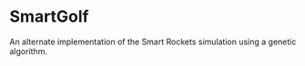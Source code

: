 # SmartGolf
An alternate implementation of the Smart Rockets simulation using a genetic algorithm. 
